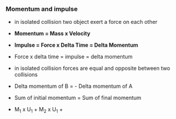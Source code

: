 ### Momentum and impulse
- in isolated collision two object exert a force on each other
- **Momentum = Mass x Velocity**
- **Impulse = Force x Delta Time = Delta Momentum** 

- Force x delta time = impulse = delta momentum 
- in isolated collision forces are equal and opposite between two collisions
- Delta momentum of B = - Delta momentum of A

- Sum of initial momentum = Sum of final momentum

- M<sub>1</sub> x U<sub>1</sub> + M<sub>2</sub> x U<sub>1</sub> + 